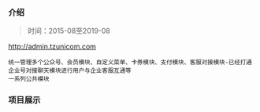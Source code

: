 ### 介绍
>时间：2015-08至2019-08

http://admin.tzunicom.com
```
统一管理多个公众号、会员模块、自定义菜单、卡券模块、支付模块、客服对接模块-已经打通企业号对接聊天模块进行用户与企业客服互通等  
一系列公共模块
```

### 项目展示

